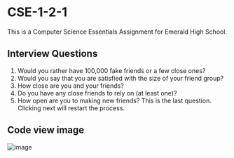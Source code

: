 # CSE-1-2-1
This is a Computer Science Essentials Assignment for Emerald High School.

## Interview Questions
1. Would you rather have 100,000 fake friends or a few close ones?
2. Would you say that you are satisfied with the size of your friend group?
3. How close are you and your friends?
4. Do you have any close friends to rely on (at least one)?
5. How open are you to making new friends? This is the last question. Clicking next will restart the process.

## Code view image
![image](https://github.com/user-attachments/assets/4b502d9c-cd1a-467d-9759-a34e18844a14)

